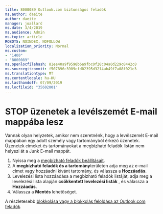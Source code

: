 ```yaml
---
title: 8000089 Outlook.com biztonságos feladók
ms.author: daeite
author: daeite
manager: joallard
ms.date: 3/4/2019
ms.audience: Admin
ms.topic: article
ROBOTS: NOINDEX, NOFOLLOW
localization_priority: Normal
ms.custom:
- "1400"
- "8000089"
ms.openlocfilehash: 81ee40a9f9598b6a9fbc0f28c04a0d229c8442c8
ms.sourcegitcommit: f507896c3909cfd02395d3214ab49f7a08f021e3
ms.translationtype: MT
ms.contentlocale: hu-HU
ms.lasthandoff: 07/09/2019
ms.locfileid: "35602001"
---
```

# <a name="stop-messages-from-going-into-your-junk-email-folder"></a>STOP üzenetek a levélszemét E-mail mappába lesz

Vannak olyan helyzetek, amikor nem szeretnénk, hogy a levélszemét E-mail mappában egy adott személy vagy tartományból érkező üzenetek. Üzenetek címeket és tartományokat a megbízható feladók listán nem helyezi át a Junk E-mail mappát.

1. Nyissa meg a [megbízható feladók beállításait](https://go.microsoft.com/fwlink/?linkid=2035804).
2. A **megbízható feladók és a tartomány**területen adja meg az e-mail címet vagy hozzáadni kívánt tartomány, és válassza a **Hozzáadás**.
3. Levelezési lista hozzáadása a megbízható feladók listáját, adja meg a levelezési lista alapján **csökkentett levelezési listák** , és válassza a **Hozzáadás**.
4. Válassza a **Mentés** lehetőséget.

A részletesebb [blokkolása vagy a blokkolás feloldása az Outlook.com feladók](https://support.office.com/article/afba1c94-77bb-4f50-8b85-057cf52f4d5e?wt.mc_id=Office_Outlook_com_Alchemy).